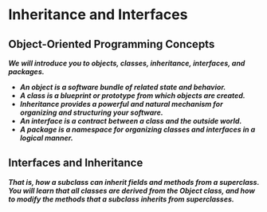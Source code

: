 # Inheritance and Interfaces

## Object-Oriented Programming Concepts
***We will introduce you to objects, classes, inheritance, interfaces, and packages.***
- ***An object is a software bundle of related state and behavior.***
- ***A class is a blueprint or prototype from which objects are created.***
- ***Inheritance provides a powerful and natural mechanism for organizing and structuring your software.***
- ***An interface is a contract between a class and the outside world.***
- ***A package is a namespace for organizing classes and interfaces in a logical manner.***

## Interfaces and Inheritance
***That is, how a subclass can inherit fields and methods from a superclass. You will learn that all classes are derived from the Object class, and how to modify the methods that a subclass inherits from superclasses.***